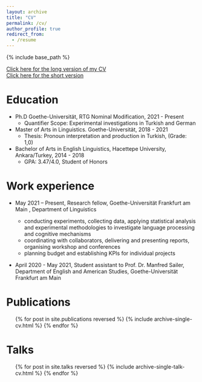 ```yaml
---
layout: archive
title: "CV"
permalink: /cv/
author_profile: true
redirect_from:
  - /resume
---
```


{% include base_path %}

[Click here for the long version of my CV](http://nehiraygul.github.io/files/Ayguel_LongCV.pdf)  
[Click here for the short version](http://nehiraygul.github.io/files/Ayguel_ShortCV.pdf)  

Education
======
* Ph.D Goethe-Universität, RTG Nominal Modification, 2021 - Present
  * Quantifier Scope: Experimental investigations in Turkish and German
* Master of Arts in Linguistics. Goethe-Universität, 2018 - 2021
  * Thesis: Pronoun interpretation and production in Turkish, (Grade: 1,0)
* Bachelor of Arts in English Linguistics, Hacettepe University, Ankara/Turkey, 2014 - 2018
  * GPA: 3.47/4.0, Student of Honors

Work experience
======
* May 2021 – Present, Research fellow, Goethe-Universität Frankfurt am Main , Department of Linguistics
  * conducting experiments, collecting data, applying statistical analysis and experimental methodologies to investigate language processing and cognitive mechanisms
  * coordinating with collaborators, delivering and presenting reports, organising workshop and conferences
  * planning budget and establishing KPIs for individual projects

* April 2020 - May 2021, Student assistant to Prof. Dr. Manfred Sailer, Department of English and American Studies, Goethe-Universität Frankfurt am Main
  
Publications
======
  <ul>{% for post in site.publications reversed %}
    {% include archive-single-cv.html %}
  {% endfor %}</ul>
  
Talks
======
  <ul>{% for post in site.talks reversed %}
    {% include archive-single-talk-cv.html  %}
  {% endfor %}</ul>
